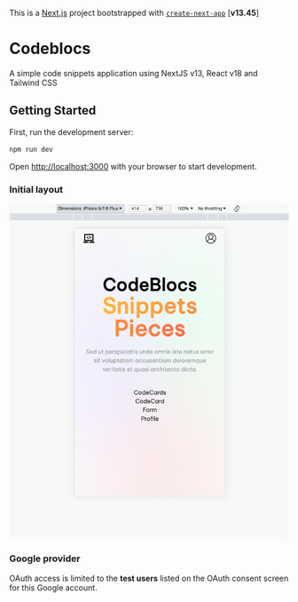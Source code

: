 This is a [Next.js](https://nextjs.org/) project bootstrapped with [`create-next-app`](https://github.com/vercel/next.js/tree/canary/packages/create-next-app) 
[**v13.45**]

# Codeblocs
A simple code snippets application using NextJS v13, React v18 and Tailwind CSS


## Getting Started

First, run the development server:

```bash
npm run dev
```

Open [http://localhost:3000](http://localhost:3000) with your browser to start development.


### Initial layout

![Initial Layout](/public/static/images/initial-layout.png)


### Google provider

OAuth access is limited to the **test users** listed on the OAuth consent screen for this Google account.    

